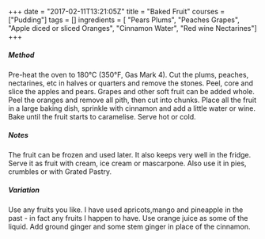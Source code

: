 +++
date = "2017-02-11T13:21:05Z"
title = "Baked Fruit"
courses = ["Pudding"]
tags = []
ingredients = [
	"Pears Plums",
	"Peaches Grapes",
	"Apple diced or sliced Oranges",
	"Cinnamon Water",
	"Red wine Nectarines"]
+++


##### Method

Pre-heat the oven to 180°C (350°F, Gas Mark 4).
Cut the plums, peaches, nectarines, etc in halves or quarters and remove the
stones. Peel, core and slice the apples and pears. Grapes and other soft
fruit can be added whole. Peel the oranges and remove all pith, then cut into
chunks. Place all the fruit in a large baking dish, sprinkle with cinnamon and
add a little water or wine.
Bake until the fruit starts to caramelise.
Serve hot or cold.

##### Notes
The fruit can be frozen and used later. It also keeps very well in the fridge.
Serve it as fruit with cream, ice cream or mascarpone.
Also use it in pies, crumbles or with Grated Pastry.

##### Variation
Use any fruits you like. I have used apricots,mango and pineapple in the
past - in fact any fruits I happen to have.
Use orange juice as some of the liquid.
Add ground ginger and some stem ginger in place of the cinnamon.